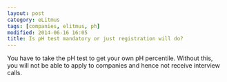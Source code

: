 ```yaml
---
layout: post
category: eLitmus
tags: [companies, elitmus, ph]
modified: 2014-06-16 16:05
title: Is pH test mandatory or just registration will do?
---
```




You have to take the pH test to get your own pH percentile. Without this, you will not be able to apply to companies and hence not receive interview calls.

